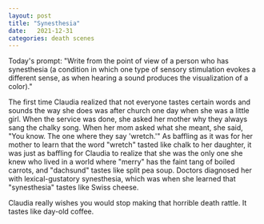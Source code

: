 ```yaml
---
layout: post
title: "Synesthesia"
date:   2021-12-31
categories: death scenes
---
```

Today's prompt: "Write from the point of view of a person who has synesthesia (a condition in which one type of sensory stimulation evokes a different sense, as when hearing a sound produces the visualization of a color)."

The first time Claudia realized that not everyone tastes certain words and sounds the way she does was after church one day when she was a little girl. When the service was done, she asked her mother why they always sang the chalky song. When her mom asked what she meant, she said, "You know. The one where they say 'wretch.'" As baffling as it was for her mother to learn that the word "wretch" tasted like chalk to her daughter, it was just as baffling for Claudia to realize that she was the only one she knew who lived in a world where "merry" has the faint tang of boiled carrots, and "dachsund" tastes like split pea soup. Doctors diagnosed her with lexical-gustatory synesthesia, which was when she learned that "synesthesia" tastes like Swiss cheese.

Claudia really wishes you would stop making that horrible death rattle. It tastes like day-old coffee.
